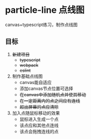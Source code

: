 # particle-line 点线图
canvas+typescript练习，制作点线图

## 目标
1. ~~新建项目~~
   - ~~typescript~~
   - ~~webpack~~
   - ~~eslint~~
2. 制作基础点线图
   - canvas能自适应
   - 添加canvas节点位置可选择
   - ~~在canvas中添加随机点并使其移动~~
   - ~~在一定距离内的点之间应有连线~~
   - ~~超出屏幕的点应清除~~
3. 加入点随鼠标移动的效果
   - 鼠标进入生成一个点
   - 该点应和其他点连线
   - 该点会拖拽连线的点
